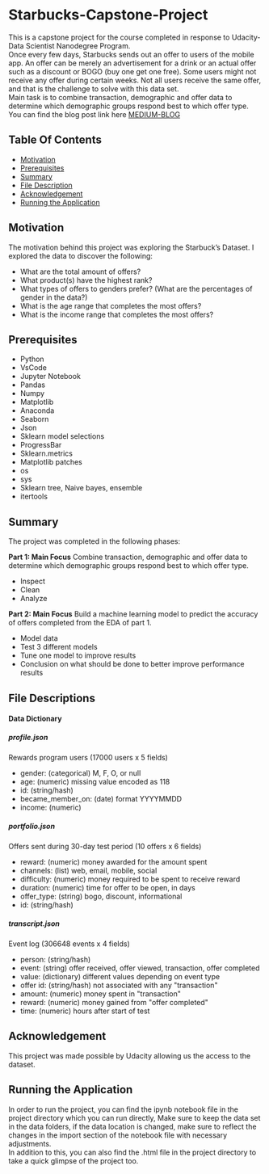 # Starbucks-Capstone-Project
This is a capstone project for the course completed in response to Udacity- Data Scientist Nanodegree Program.   
Once every few days, Starbucks sends out an offer to users of the mobile app. An offer can be merely an advertisement for a drink or an actual offer such as a discount or BOGO (buy one get one free). Some users might not receive any offer during certain weeks.
Not all users receive the same offer, and that is the challenge to solve with this data set.   
Main task is to combine transaction, demographic and offer data to determine which demographic groups respond best to which offer type.
You can find the blog post link here [MEDIUM-BLOG]()
## Table Of Contents  
* [Motivation](#motivation) 
* [Prerequisites](#prerequisite)
* [Summary](#summary)  
* [File Description](#description)  
* [Acknowledgement](#acknowlegments)  
* [Running the Application](#running)  


<a name="motivation"></a>
## Motivation
The motivation behind this project was exploring the Starbuck’s Dataset. I explored the data to discover the following:

* What are the total amount of offers?
* What product(s) have the highest rank?
* What types of offers to genders prefer? (What are the percentages of gender in the data?)
* What is the age range that completes the most offers?
* What is the income range that completes the most offers?

<a name="prerequisite"/></a>
## Prerequisites
* Python
* VsCode
* Jupyter Notebook
* Pandas
* Numpy
* Matplotlib
* Anaconda
* Seaborn
* Json
* Sklearn model selections
* ProgressBar
* Sklearn.metrics 
* Matplotlib patches
* os
* sys
* Sklearn tree, Naive bayes, ensemble
* itertools

<a name="summary"></a>
## Summary 
The project was completed in the following phases:

__Part 1: Main Focus__
Combine transaction, demographic and offer data to determine which demographic groups respond best to which offer type.
- Inspect 
- Clean 
- Analyze

__Part 2: Main Focus__
Build a machine learning model to predict the accuracy of offers completed from the EDA of part 1. 
- Model data 
- Test 3 different models 
- Tune one model to improve results 
- Conclusion on what should be done to better improve performance results  

<a name="description"></a>
## File Descriptions
#### Data Dictionary
##### profile.json
Rewards program users (17000 users x 5 fields)
- gender: (categorical) M, F, O, or null   
- age: (numeric) missing value encoded as 118   
- id: (string/hash)   
- became_member_on: (date) format YYYYMMDD   
- income: (numeric)      

##### portfolio.json
Offers sent during 30-day test period (10 offers x 6 fields)
- reward: (numeric) money awarded for the amount spent   
- channels: (list) web, email, mobile, social   
- difficulty: (numeric) money required to be spent to receive reward   
- duration: (numeric) time for offer to be open, in days   
- offer_type: (string) bogo, discount, informational   
- id: (string/hash)     
 
##### transcript.json
Event log (306648 events x 4 fields)
- person: (string/hash)   
- event: (string) offer received, offer viewed, transaction, offer completed   
- value: (dictionary) different values depending on event type   
- offer id: (string/hash) not associated with any "transaction"   
- amount: (numeric) money spent in "transaction"   
- reward: (numeric) money gained from "offer completed"   
- time: (numeric) hours after start of test   

<a name="acknowlegdements"/></a>
## Acknowledgement
This project was made possible by Udacity allowing us the access to the dataset. 

<a name="running"/></a>
## Running the Application
In order to run the project, you can find the ipynb notebook file in the project directory which you can run directly, Make sure to keep the data set in the data folders, if the data location is changed, make sure to reflect the changes in the import section of the notebook file with necessary adjustments.   
In addition to this, you can also find the .html file in the project directory to take a quick glimpse of the project too.
